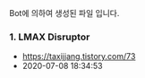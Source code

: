 Bot에 의하여 생성된 파일 입니다. 
### 1. LMAX Disruptor 
- https://taxijjang.tistory.com/73 
- 2020-07-08 18:34:53 
